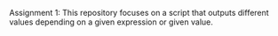 Assignment 1: This repository focuses on a script that outputs different values depending on a given expression or given value.